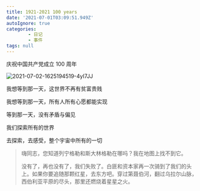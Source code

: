 ```yaml
---
title: 1921-2021 100 years
date: '2021-07-01T03:09:51.949Z'
autoIgnore: true
categories:
        - 日记
        - 事件
tags: null
---
```


庆祝中国共产党成立 100 周年

<!-- more -->

![2021-07-02-1625194519-4yI7JJ](https://static.sumblog.cn/Pic/2021-07-02-1625194519-4yI7JJ.jpg)

我想等到那一天，这世界不再有贫富贵贱

我想等到那一天，所有人所有心愿都能实现

等到那一天，没有矛盾与偏见

我们探索所有的世界

去探索，去感受，整个宇宙中所有的一切

> 嗨同志，您知道列宁格勒和斯大林格勒在哪吗？我在地图上找不到它。
> 
> 没有了，再也没有了，我们失败了。白匪和资本家再一次骑到了我们的头上。如果你要追随那颗红星，去东方吧。穿过第聂伯河，翻过乌拉尔山脉，西伯利亚平原的尽头，那里还燃烧着星星之火。
